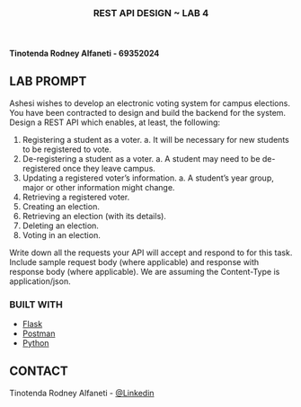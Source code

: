 <!-- PROJECT LOGO -->
<br />

<h3 align="center">REST API DESIGN ~ LAB 4</h3>
<br/>
<h4>Tinotenda Rodney Alfaneti - 69352024</h4>

<!-- ABOUT THE PROJECT -->
## LAB PROMPT

Ashesi wishes to develop an electronic voting system for campus elections. You have been 
contracted to design and build the backend for the system. Design a REST API which 
enables, at least, the following:
1. Registering a student as a voter.
        a. It will be necessary for new students to be registered to vote.
2. De-registering a student as a voter.
        a. A student may need to be de-registered once they leave campus.
3. Updating a registered voter’s information.
        a. A student’s year group, major or other information might change.
4. Retrieving a registered voter.
5. Creating an election.
6. Retrieving an election (with its details).
7. Deleting an election.
8. Voting in an election.

Write down all the requests your API will accept and respond to for this task. Include sample 
request body (where applicable) and response with response body (where applicable). We 
are assuming the Content-Type is application/json. 

### BUILT WITH
* [Flask](https://flask.palletsprojects.com/en/2.2.x/)
* [Postman](https://www.postman.com/)
* [Python](https://www.python.org/downloads/)

<!-- CONTACT -->
## CONTACT

Tinotenda Rodney Alfaneti - [@Linkedin](https://www.linkedin.com/in/tinotenda-rodney-alfaneti/)


